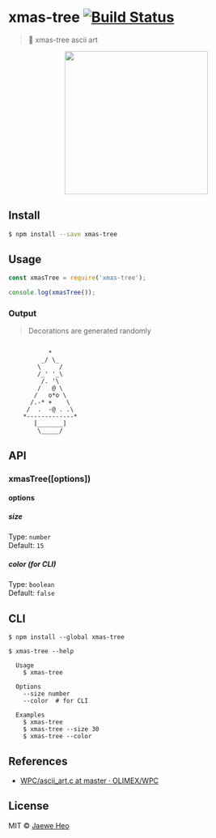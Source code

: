 # xmas-tree [![Build Status](https://travis-ci.org/importre/xmas-tree.svg?branch=master)](https://travis-ci.org/importre/xmas-tree)

> :christmas_tree: xmas-tree ascii art

<p align="center"><img src="https://cloud.githubusercontent.com/assets/1744446/21423997/549b4294-c883-11e6-8aa6-dd9016a578fb.png" width=283></p>


## Install

```sh
$ npm install --save xmas-tree
```


## Usage

```js
const xmasTree = require('xmas-tree');

console.log(xmasTree());
```

### Output

> Decorations are generated randomly

```

           *
         _/ \_
        \     /
        /_' '_\
         /. '\
        /   @ \
       /   o*o \
      /.-* +    \
     /  .  -@ . .\
    *-------------*
       [_______]
        \_____/

```


## API

### xmasTree(\[options\])

#### options

##### size

Type: `number`<br>
Default: `15`

##### color (for CLI)

Type: `boolean`<br>
Default: `false`


## CLI

```
$ npm install --global xmas-tree
```

```
$ xmas-tree --help

  Usage
    $ xmas-tree

  Options
    --size number
    --color  # for CLI

  Examples
    $ xmas-tree
    $ xmas-tree --size 30
    $ xmas-tree --color
```


## References

- [WPC/ascii_art.c at master · OLIMEX/WPC](https://goo.gl/VLGyVL)


## License

MIT © [Jaewe Heo](http://importre.com)

